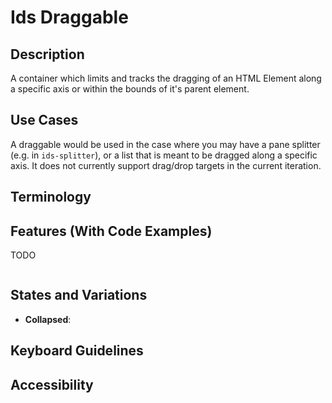 # Ids Draggable

## Description

A container which limits and tracks the dragging of an HTML Element along a specific axis or
within the bounds of it's parent element.

## Use Cases

A draggable would be used in the case where you may have a pane splitter (e.g. in `ids-splitter`), or
a list that is meant to be dragged along a specific axis. It does not currently support drag/drop targets
in the current iteration.

## Terminology

## Features (With Code Examples)

TODO

```html

```

## States and Variations

- **Collapsed**:

## Keyboard Guidelines


## Accessibility
